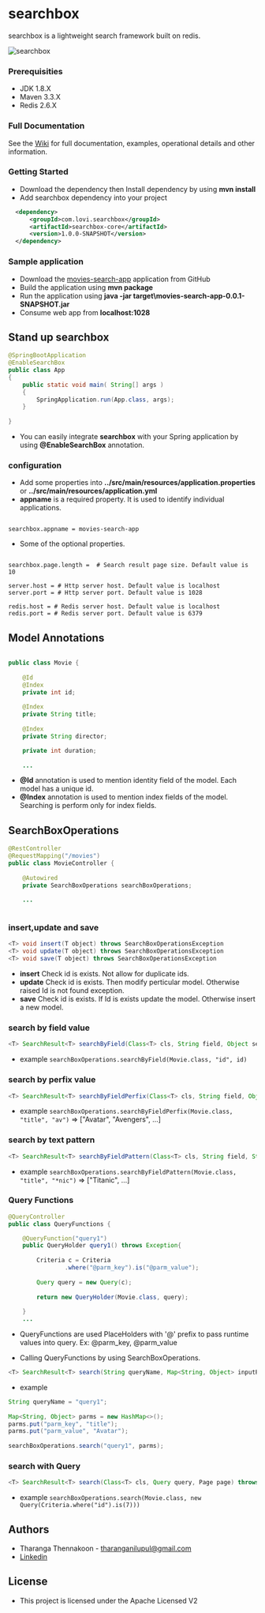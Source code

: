 # searchbox
searchbox is a lightweight search framework built on redis.

![searchbox](https://github.com/quebic-source/searchbox-core/blob/master/searchbox_inside_redis.png)

### Prerequisities
  * JDK 1.8.X
  * Maven 3.3.X
  * Redis 2.6.X

### Full Documentation
See the [Wiki](https://github.com/quebic-source/searchbox-core/wiki) for full documentation, examples, operational details and other information.

### Getting Started	
  * Download the dependency then Install dependency by using **mvn install**
  * Add searchbox dependency into your project
  ```xml
    <dependency>
		<groupId>com.lovi.searchbox</groupId>
		<artifactId>searchbox-core</artifactId>
		<version>1.0.0-SNAPSHOT</version>
	</dependency>
  
  ```

### Sample application
 * Download the [movies-search-app](https://github.com/quebic-source/searchbox-samples/tree/master/movies-search-app) application from GitHub
 * Build the application using **mvn package**
 * Run the application using **java -jar target\movies-search-app-0.0.1-SNAPSHOT.jar**
 * Consume web app from **localhost:1028**
 
## Stand up searchbox
```java
@SpringBootApplication
@EnableSearchBox
public class App 
{
    public static void main( String[] args )
    {
    	SpringApplication.run(App.class, args);
    }
    
}
```
 * You can easily integrate **searchbox** with your Spring application by using **@EnableSearchBox** annotation.

### configuration
 * Add some properties into **../src/main/resources/application.properties** or **../src/main/resources/application.yml**
 * **appname** is a required property. It is used to identify individual applications.
 ```properties 
 
 searchbox.appname = movies-search-app
 
 ```
 
 * Some of the optional properties.
 ```properties 
 
 searchbox.page.length =  # Search result page size. Default value is 10
 
 server.host = # Http server host. Default value is localhost
 server.port = # Http server port. Default value is 1028
 
 redis.host = # Redis server host. Default value is localhost
 redis.port = # Redis server port. Default value is 6379
 
 ```
 
## Model Annotations
```java

public class Movie {
	
	@Id
	@Index
	private int id;
	
	@Index
	private String title;
	
	@Index
	private String director;

	private int duration;
	
	...

```
 * **@Id** annotation is used to mention identity field of the model. Each model has a unique id.
 * **@Index** annotation is used to mention index fields of the model. Searching is perform only for index fields.
 
## SearchBoxOperations
```java
@RestController
@RequestMapping("/movies")
public class MovieController {
	
	@Autowired
	private SearchBoxOperations searchBoxOperations;
	
	...
	
```
### insert,update and save
```java 
<T> void insert(T object) throws SearchBoxOperationsException
<T> void update(T object) throws SearchBoxOperationsException
<T> void save(T object) throws SearchBoxOperationsException
``` 
* **insert** Check id is exists. Not allow for duplicate ids.
* **update** Check id is exists. Then modify perticular model. Otherwise raised Id is not found exception. 
* **save** Check id is exists. If Id is exists update the model. Otherwise insert a new model.

### search by field value
```java 
<T> SearchResult<T> searchByField(Class<T> cls, String field, Object searchValue, Page page) throws SearchBoxOperationsException;
``` 
* example ```searchBoxOperations.searchByField(Movie.class, "id", id)```

### search by perfix value
```java 
<T> SearchResult<T> searchByFieldPerfix(Class<T> cls, String field, Object searchPrefix, Page page, boolean allWords) throws SearchBoxOperationsException;
``` 
* example ```searchBoxOperations.searchByFieldPerfix(Movie.class, "title", "av")``` => ["Avatar", "Avengers", ...]

### search by text pattern
```java 
<T> SearchResult<T> searchByFieldPattern(Class<T> cls, String field, String pattern, Page page) throws SearchBoxOperationsException;
``` 
* example ```searchBoxOperations.searchByFieldPattern(Movie.class, "title", "*nic")``` => ["Titanic", ...]

### Query Functions
```java 
@QueryController
public class QueryFunctions {

	@QueryFunction("query1")
	public QueryHolder query1() throws Exception{
		
		Criteria c = Criteria
				.where("@parm_key").is("@parm_value");
		
		Query query = new Query(c);
		
		return new QueryHolder(Movie.class, query);
		
	}
	...
``` 
* QueryFunctions are used PlaceHolders with '@' prefix to pass runtime values into query. Ex: @parm_key, @parm_value

* Calling QueryFunctions by using SearchBoxOperations.
```java 
<T> SearchResult<T> search(String queryName, Map<String, Object> inputParms, Page page) throws SearchBoxOperationsException;
``` 
* example 
```java
String queryName = "query1";
		
Map<String, Object> parms = new HashMap<>();
parms.put("parm_key", "title");
parms.put("parm_value", "Avatar");
	
searchBoxOperations.search("query1", parms);

```

### search with Query
```java 
<T> SearchResult<T> search(Class<T> cls, Query query, Page page) throws SearchBoxOperationsException;
``` 
* example ```searchBoxOperations.search(Movie.class, new Query(Criteria.where("id").is(7)))```

## Authors
* Tharanga Thennakoon - tharanganilupul@gmail.com 
* [Linkedin](https://lk.linkedin.com/in/tharanga-thennakoon)

## License
* This project is licensed under the Apache Licensed V2
